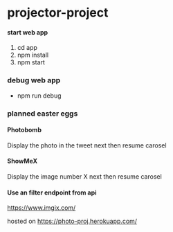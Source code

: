 # projector-project

#### start web app
1. cd app 
2. npm install
3. npm start

### debug web app
- npm run debug
 
### planned easter eggs

#### Photobomb
  Display the photo in the tweet next then resume carosel

#### ShowMeX
  Display the image number X next then resume carosel

#### Use an filter endpoint from api
https://www.imgix.com/

hosted on https://photo-proj.herokuapp.com/
